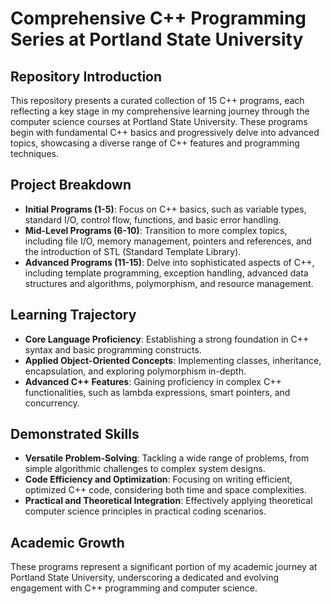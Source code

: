 # Comprehensive C++ Programming Series at Portland State University

## Repository Introduction

This repository presents a curated collection of 15 C++ programs, each reflecting a key stage in my comprehensive learning journey through the computer science courses at Portland State University. These programs begin with fundamental C++ basics and progressively delve into advanced topics, showcasing a diverse range of C++ features and programming techniques.

## Project Breakdown

- **Initial Programs (1-5)**: Focus on C++ basics, such as variable types, standard I/O, control flow, functions, and basic error handling.
- **Mid-Level Programs (6-10)**: Transition to more complex topics, including file I/O, memory management, pointers and references, and the introduction of STL (Standard Template Library).
- **Advanced Programs (11-15)**: Delve into sophisticated aspects of C++, including template programming, exception handling, advanced data structures and algorithms, polymorphism, and resource management.

## Learning Trajectory

- **Core Language Proficiency**: Establishing a strong foundation in C++ syntax and basic programming constructs.
- **Applied Object-Oriented Concepts**: Implementing classes, inheritance, encapsulation, and exploring polymorphism in-depth.
- **Advanced C++ Features**: Gaining proficiency in complex C++ functionalities, such as lambda expressions, smart pointers, and concurrency.

## Demonstrated Skills

- **Versatile Problem-Solving**: Tackling a wide range of problems, from simple algorithmic challenges to complex system designs.
- **Code Efficiency and Optimization**: Focusing on writing efficient, optimized C++ code, considering both time and space complexities.
- **Practical and Theoretical Integration**: Effectively applying theoretical computer science principles in practical coding scenarios.

## Academic Growth

These programs represent a significant portion of my academic journey at Portland State University, underscoring a dedicated and evolving engagement with C++ programming and computer science.
